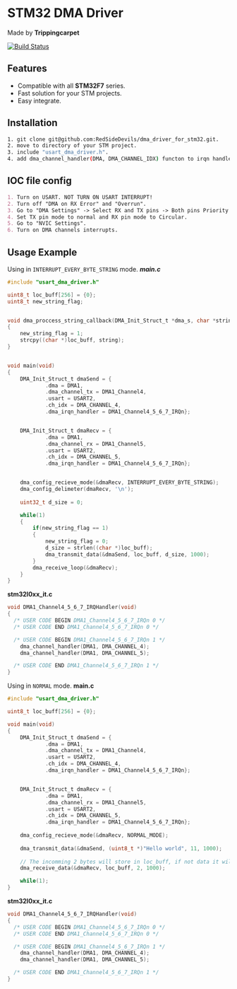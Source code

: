 # STM32 DMA Driver
Made by **Trippingcarpet** 

[![Build Status](https://app.travis-ci.com/microsoft/DynamicProto-JS.svg?branch=master)](https://github.com/RedSideDevils/dma_driver_for_stm32/releases/tag/V1.0.0)

## Features
- Compatible with all **STM32F7** series.
- Fast solution for your STM projects.
- Easy integrate.

## Installation
``` sh
1. git clone git@github.com:RedSideDevils/dma_driver_for_stm32.git.
2. move to directory of your STM project.
3. include "usart_dma_driver.h".
4. add dma_channel_handler(DMA, DMA_CHANNEL_IDX) functon to irqn handler.
```

## IOC file config
```md
1. Turn on USART. NOT TURN ON USART INTERRUPT!
2. Turn off "DMA on RX Error" and "Overrun".
3. Go to "DMA Settings" -> Select RX and TX pins -> Both pins Priority set medium -> Select channels.
4. Set TX pin mode to normal and RX pin mode to Circular.
5. Go to "NVIC Settings".
6. Turn on DMA channels interrupts.
```
## Usage Example
Using in ```INTERRUPT_EVERY_BYTE_STRING``` mode.
***main.c***
```c
#include "usart_dma_driver.h"

uint8_t loc_buff[256] = {0};
uint8_t new_string_flag;


void dma_proccess_string_callback(DMA_Init_Struct_t *dma_s, char *string)
{
	new_string_flag = 1;
	strcpy((char *)loc_buff, string);
}


void main(void)
{
	DMA_Init_Struct_t dmaSend = {
			.dma = DMA1,
			.dma_channel_tx = DMA1_Channel4,
			.usart = USART2,
			.ch_idx = DMA_CHANNEL_4,
			.dma_irqn_handler = DMA1_Channel4_5_6_7_IRQn};


	DMA_Init_Struct_t dmaRecv = {
			.dma = DMA1,
			.dma_channel_rx = DMA1_Channel5,
			.usart = USART2,
			.ch_idx = DMA_CHANNEL_5,
			.dma_irqn_handler = DMA1_Channel4_5_6_7_IRQn};


	dma_config_recieve_mode(&dmaRecv, INTERRUPT_EVERY_BYTE_STRING);
    dma_config_delimeter(dmaRecv, '\n');
    
	uint32_t d_size = 0;

	while(1)
	{
		if(new_string_flag == 1)
		{
			new_string_flag = 0;
			d_size = strlen((char *)loc_buff);
			dma_transmit_data(&dmaSend, loc_buff, d_size, 1000);
		}
		dma_receive_loop(&dmaRecv);
	}
}
```
**stm32l0xx_it.c**
```c
void DMA1_Channel4_5_6_7_IRQHandler(void)
{
  /* USER CODE BEGIN DMA1_Channel4_5_6_7_IRQn 0 */
  /* USER CODE END DMA1_Channel4_5_6_7_IRQn 0 */

  /* USER CODE BEGIN DMA1_Channel4_5_6_7_IRQn 1 */
	dma_channel_handler(DMA1, DMA_CHANNEL_4);
	dma_channel_handler(DMA1, DMA_CHANNEL_5);

  /* USER CODE END DMA1_Channel4_5_6_7_IRQn 1 */
}
```
Using in ```NORMAL``` mode.
**main.c**
```c
#include "usart_dma_driver.h"

uint8_t loc_buff[256] = {0};

void main(void)
{
	DMA_Init_Struct_t dmaSend = {
			.dma = DMA1,
			.dma_channel_tx = DMA1_Channel4,
			.usart = USART2,
			.ch_idx = DMA_CHANNEL_4,
			.dma_irqn_handler = DMA1_Channel4_5_6_7_IRQn};


	DMA_Init_Struct_t dmaRecv = {
			.dma = DMA1,
			.dma_channel_rx = DMA1_Channel5,
			.usart = USART2,
			.ch_idx = DMA_CHANNEL_5,
			.dma_irqn_handler = DMA1_Channel4_5_6_7_IRQn};
			
    dma_config_recieve_mode(&dmaRecv, NORMAL_MODE);
    
    dma_transmit_data(&dmaSend, (uint8_t *)"Hello world", 11, 1000);
   
    // The incomming 2 bytes will store in loc_buff, if not data it will return with timeout
    dma_receive_data(&dmaRecv, loc_buff, 2, 1000);

    while(1);
}
```
**stm32l0xx_it.c**
```c
void DMA1_Channel4_5_6_7_IRQHandler(void)
{
  /* USER CODE BEGIN DMA1_Channel4_5_6_7_IRQn 0 */
  /* USER CODE END DMA1_Channel4_5_6_7_IRQn 0 */

  /* USER CODE BEGIN DMA1_Channel4_5_6_7_IRQn 1 */
	dma_channel_handler(DMA1, DMA_CHANNEL_4);
	dma_channel_handler(DMA1, DMA_CHANNEL_5);

  /* USER CODE END DMA1_Channel4_5_6_7_IRQn 1 */
}
```

